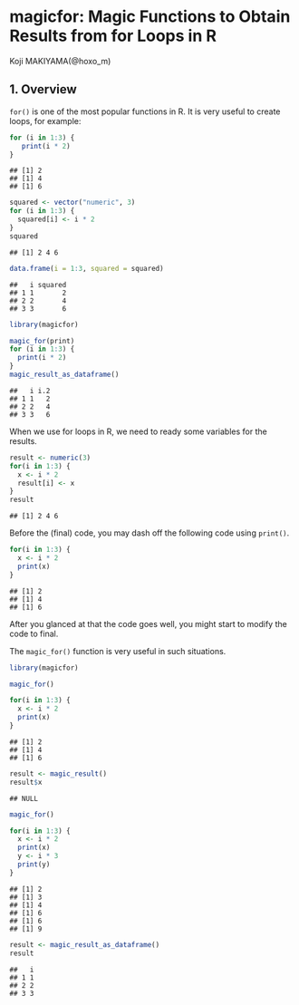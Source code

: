 # magicfor: Magic Functions to Obtain Results from for Loops in R
Koji MAKIYAMA(@hoxo_m)  

## 1. Overview

`for()` is one of the most popular functions in R.
It is very useful to create loops, for example:


```r
for (i in 1:3) {
   print(i * 2)
}
```

```
## [1] 2
## [1] 4
## [1] 6
```


```r
squared <- vector("numeric", 3)
for (i in 1:3) {
  squared[i] <- i * 2
}
squared
```

```
## [1] 2 4 6
```


```r
data.frame(i = 1:3, squared = squared)
```

```
##   i squared
## 1 1       2
## 2 2       4
## 3 3       6
```


```r
library(magicfor)

magic_for(print)
for (i in 1:3) {
  print(i * 2)
}
magic_result_as_dataframe()
```

```
##   i i.2
## 1 1   2
## 2 2   4
## 3 3   6
```

When we use for loops in R, we need to ready some variables for the results.


```r
result <- numeric(3)
for(i in 1:3) {
  x <- i * 2
  result[i] <- x
}
result
```

```
## [1] 2 4 6
```

Before the (final) code, you may dash off the following code using `print()`.


```r
for(i in 1:3) {
  x <- i * 2
  print(x)
}
```

```
## [1] 2
## [1] 4
## [1] 6
```

After you glanced at that the code goes well, you might start to modify the code to final.

The `magic_for()` function is very useful in such situations.


```r
library(magicfor)

magic_for()

for(i in 1:3) {
  x <- i * 2
  print(x)
}
```

```
## [1] 2
## [1] 4
## [1] 6
```

```r
result <- magic_result()
result$x
```

```
## NULL
```


```r
magic_for()

for(i in 1:3) {
  x <- i * 2
  print(x)
  y <- i * 3
  print(y)
}
```

```
## [1] 2
## [1] 3
## [1] 4
## [1] 6
## [1] 6
## [1] 9
```

```r
result <- magic_result_as_dataframe()
result
```

```
##   i
## 1 1
## 2 2
## 3 3
```

